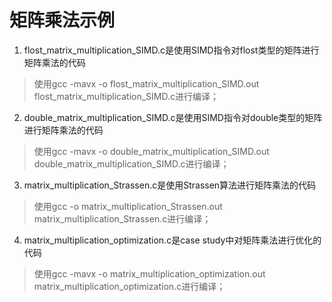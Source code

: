 # 矩阵乘法示例

1. flost_matrix_multiplication_SIMD.c是使用SIMD指令对flost类型的矩阵进行矩阵乘法的代码
> 使用gcc -mavx -o flost_matrix_multiplication_SIMD.out flost_matrix_multiplication_SIMD.c进行编译；
2. double_matrix_multiplication_SIMD.c是使用SIMD指令对double类型的矩阵进行矩阵乘法的代码
> 使用gcc -mavx -o double_matrix_multiplication_SIMD.out double_matrix_multiplication_SIMD.c进行编译；
3. matrix_multiplication_Strassen.c是使用Strassen算法进行矩阵乘法的代码
> 使用gcc -o matrix_multiplication_Strassen.out matrix_multiplication_Strassen.c进行编译；
4. matrix_multiplication_optimization.c是case study中对矩阵乘法进行优化的代码
> 使用gcc -mavx -o matrix_multiplication_optimization.out matrix_multiplication_optimization.c进行编译；